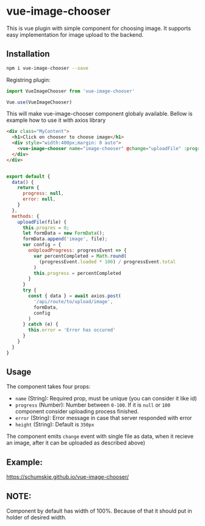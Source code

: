 # vue-image-chooser
This is vue plugin with simple component for choosing image. It supports easy implementation for image upload to the backend.


## Installation

```sh
npm i vue-image-chooser --save
```

Registring plugin:

```js
import VueImageChooser from 'vue-image-chooser'

Vue.use(VueImageChooser)
```
This will make vue-image-chooser component globaly available. Bellow is example how to use it with axios library
```html
<div class="MyContent">
  <h1>Click on chooser to choose image</h1>
  <div style="width:400px;margin: 0 auto">
    <vue-image-chooser name="image-chooser" @change="uploadFile" :progress="progress" :error="error"/>
  </div>
</div>
```

```js

export default {
  data() {
    return {
      progress: null,
      error: null,
    }
  },
  methods: {
    uploadFile(file) {
      this.progres = 0;
      let formData = new FormData();
      formData.append('image', file);
      var config = {
        onUploadProgress: progressEvent => {
          var percentCompleted = Math.round(
            (progressEvent.loaded * 100) / progressEvent.total
          )
          this.progress = percentCompleted
        }
      }
      try {
        const { data } = await axios.post(
          '/api/route/to/upload/image',
          formData,
          config
        )
      } catch (e) {
        this.error = 'Error has occured'
      }
    }
  }
}
```

## Usage

The component takes four props:

- `name` (String): Required prop, must be unique (you can consider it like id)
- `progress` (Number): Number between `0-100`. If it is `null` or `100` component consider uploading process finished.
- `error` (String): Error message in case that server responded with error
- `height` (String): Default is `350px`

The component emits `change` event with single file as data, when it recieve an image, after it can be uploaded as described above)

## Example:
https://schumskie.github.io/vue-image-chooser/

## NOTE:
Component by default has width of 100%. Because of that it should put in holder of desired width. 
